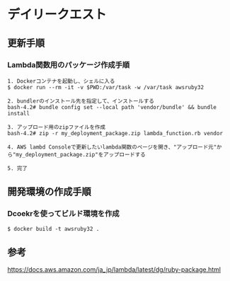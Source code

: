 # デイリークエスト
## 更新手順
### Lambda関数用のパッケージ作成手順
```
1. Dockerコンテナを起動し、シェルに入る
$ docker run --rm -it -v $PWD:/var/task -w /var/task awsruby32

2. bundlerのインストール先を指定して、インストールする
bash-4.2# bundle config set --local path 'vendor/bundle' && bundle install

3. アップロード用のzipファイルを作成
bash-4.2# zip -r my_deployment_package.zip lambda_function.rb vendor

4. AWS lambd Consoleで更新したいlambda関数のページを開き、"アップロード元"から"my_deployment_package.zip"をアップロードする

5. 完了
```

## 開発環境の作成手順
### Dcoekrを使ってビルド環境を作成
```
$ docker build -t awsruby32 .
```

## 参考
https://docs.aws.amazon.com/ja_jp/lambda/latest/dg/ruby-package.html
